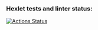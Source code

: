 ### Hexlet tests and linter status:
[![Actions Status](https://github.com/SonOfSteveJobs/frontend-project-12/workflows/hexlet-check/badge.svg)](https://github.com/SonOfSteveJobs/frontend-project-12/actions)